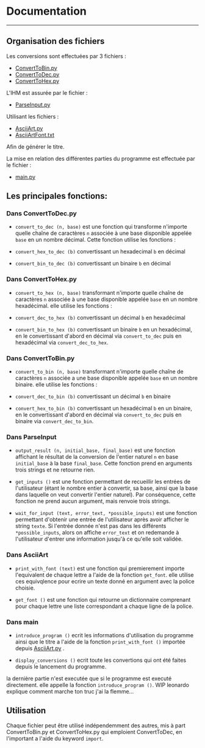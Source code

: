 # Documentation
---
## Organisation des fichiers

Les conversions sont effectuées par 3 fichiers : 
- [ConvertToBin.py](../ConvertToBin.py)
- [ConvertToDec.py](../ConvertToDec.py)
- [ConvertToHex.py](../ConvertToHex.py)

L'IHM est assurée par le fichier :
- [ParseInput.py](../ParseInput.py)

Utilisant les fichiers :

- [AsciiArt.py](../AsciiArt.py)
- [AsciiArtFont.txt](../AsciiArtFont.txt)

Afin de générer le titre.

La mise en relation des différentes parties du programme est effectuée par le fichier :

- [main.py](../main.py)

## Les principales fonctions:

### Dans ConvertToDec.py

- `convert_to_dec (n, base)` est une fonction qui transforme n'importe quelle chaîne de caractères `n` associée à une base disponible appelée `base` en un nombre décimal.
Cette fonction utilise les fonctions :

- `convert_hex_to_dec (b)` convertissant un hexadecimal `b` en décimal

- `convert_bin_to_dec (b)` convertissant un binaire `b` en décimal

### Dans ConvertToHex.py

- `convert_to_hex (n, base)` transformant n'importe quelle chaîne de caractères `n` associée à une base disponible appelée `base` en un nombre hexadécimal.
elle utilise les fonctions :

- `convert_dec_to_hex (b)` convertissant un décimal `b` en hexadécimal

- `convert_bin_to_hex (b)` convertissant un binaire `b` en un hexadécimal, en le convertissant d'abord en décimal via `convert_to_dec` puis en hexadécimal via `convert_dec_to_hex`.

### Dans ConvertToBin.py

- `convert_to_bin (n, base)` transformant n'importe quelle chaîne de caractères `n` associée a une base disponible appelée `base` en un nombre binaire.
elle utilise les fonctions :

- `convert_dec_to_bin (b)` convertissant un décimal `b` en binaire

- `convert_hex_to_bin (b)` convertissant un hexadécimal `b` en un binaire, en le convertissant d'abord en décimal via `convert_to_dec` puis en binaire via `convert_dec_to_bin`.

### Dans ParseInput

- `output_result (n, initial_base, final_base)` est une fonction affichant le résultat de la conversion de l'entier naturel `n` en base `initial_base` à la base `final_base`. Cette fonction prend en arguments trois strings et ne retourne rien.

- `get_inputs ()` est une fonction permettant de recueillir les entrées de l'utilisateur (étant le nombre entier à convertir, sa base, ainsi que la base dans laquelle on veut convertir l'entier naturel). Par conséquence, cette fonction ne prend aucun argument, mais renvoie trois strings.

- `wait_for_input (text, error_text, *possible_inputs)` est une fonction permettant d'obtenir une entrée de l'utilisateur après avoir afficher le string `texte`. Si l'entrée donnée n'est pas dans les différents `*possible_inputs`, alors on affiche `error_text` et on redemande à l'utilisateur d'entrer une information jusqu'à ce qu'elle soit validée.

### Dans AsciiArt

- `print_with_font (text)` est une fonction qui premierement importe l'equivalent de chaque lettre a l'aide de la fonction `get_font`. elle utilise ces equivqlence pour ecrire un texte donné en argument avec la police choisie.

- `get_font ()` est une fonction qui retourne un dictionnaire comprenant pour chaque lettre une liste correspondant a chaque ligne de la police.

### Dans main

- `introduce_program ()` ecrit les informations d'utilisation du programme ainsi que le titre a l'aide de la fonction `print_with_font ()` importée depuis [AsciiArt.py](../AsciiArt.py) .

- `display_conversions ()` ecrit toute les convertions qui ont été faites depuis le lancement du programme.

la dernière partie n'est executée que si le programme est executé directement. elle appelle la fonction `introduce_program ()`. WIP leonardo explique comment marche ton truc j'ai la flemme... 

## Utilisation

Chaque fichier peut être utilisé indépendemment des autres, mis à part ConvertToBin.py et ConvertToHex.py qui emploient ConvertToDec, en l'important a l'aide du keyword `import`.
